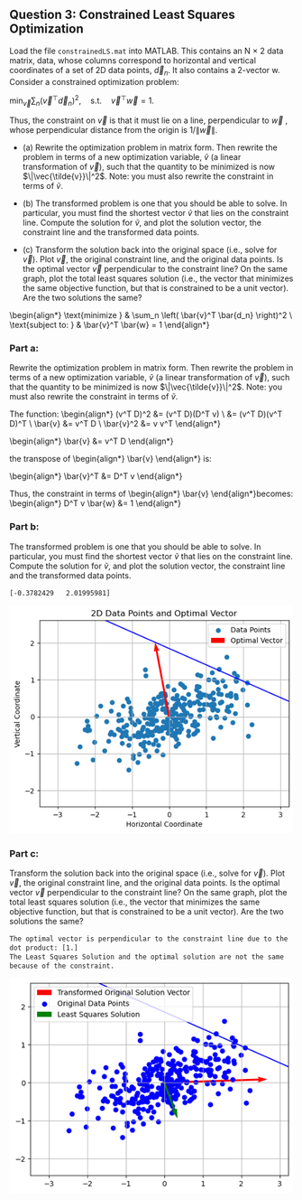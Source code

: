 ## Question 3: Constrained Least Squares Optimization
Load the file ```constrainedLS.mat``` into MATLAB. This contains an N × 2 data matrix, data, whose columns correspond to horizontal and vertical coordinates of a set of 2D data points, $\vec{d}_n$. It also contains a 2-vector w. Consider a constrained optimization problem:


$\min_{\vec{v}} \sum_n \left(\vec{v}^\top \vec{d}_n\right)^2, \quad \text{s.t.} \quad \vec{v}^\top \vec{w} = 1.$

Thus, the constraint on $\vec{v}$ is that it must lie on a line, perpendicular to $\vec{w}$ , whose perpendicular distance from the origin is $1/\|\vec{w}\|$.

  - (a) Rewrite the optimization problem in matrix form. Then rewrite the problem in terms of a new optimization variable, $\tilde{v}$ (a linear transformation of $\vec{v}$), such that the quantity to be minimized is now $\|\vec{\tilde{v}}\|^2$. Note: you must also rewrite the constraint in terms of $\tilde{v}$.

  - (b) The transformed problem is one that you should be able to solve. In particular, you must find the shortest vector $\tilde{v}$ that lies on the constraint line. Compute the solution for $\tilde{v}$, and plot the solution vector, the constraint line and the transformed data points.

  - (c) Transform the solution back into the original space (i.e., solve for $\vec{v}$). Plot $\vec{v}$, the original constraint line, and the original data points. Is the optimal vector $\vec{v}$ perpendicular to the constraint line? On the same graph, plot the total least squares solution (i.e., the vector that minimizes the same objective function, but that is constrained to be a unit vector). Are the two solutions the same?



\begin{align*}
\text{minimize } & \sum_n \left( \bar{v}^T \bar{d_n} \right)^2 \\
\text{subject to: } & \bar{v}^T \bar{w} = 1
\end{align*}

### Part a: 
Rewrite the optimization problem in matrix form. Then rewrite the problem in terms of a new optimization variable, $\tilde{v}$ (a linear transformation of $\vec{v}$), such that the quantity to be minimized is now $\|\vec{\tilde{v}}\|^2$. Note: you must also rewrite the constraint in terms of $\tilde{v}$.

The function:
\begin{align*}
(v^T D)^2 &= (v^T D)(D^T v) \\
&= (v^T D)(v^T D)^T \\
\bar{v} &= v^T D \\
\bar{v}^2 &= v v^T
\end{align*}


\begin{align*}
\bar{v} &= v^T D
\end{align*}

the transpose of \begin{align*} \bar{v} \end{align*} is:


\begin{align*}
\bar{v}^T &= D^T v
\end{align*}

Thus, the constraint in terms of \begin{align*} \bar{v}  \end{align*}becomes:
\begin{align*}
D^T v \bar{w} &= 1
\end{align*}

### Part b:
The transformed problem is one that you should be able to solve. In particular, you must find the shortest vector $\tilde{v}$ that lies on the constraint line. Compute the solution for $\tilde{v}$, and plot the solution vector, the constraint line and the transformed data points.


    [-0.3782429   2.01995981]
    


    
![png](Question%203%20Constrained%20Least%20Squares%20Optimization_files/Question%203%20Constrained%20Least%20Squares%20Optimization_7_1.png)
    


### Part c:
Transform the solution back into the original space (i.e., solve for $\vec{v}$). Plot $\vec{v}$, the original constraint line, and the original data points. Is the optimal vector $\vec{v}$ perpendicular to the constraint line? On the same graph, plot the total least squares solution (i.e., the vector that minimizes the same objective function, but that is constrained to be a unit vector). Are the two solutions the same?

    The optimal vector is perpendicular to the constraint line due to the dot product: [1.]
    The Least Squares Solution and the optimal solution are not the same because of the constraint.
    


    
![png](Question%203%20Constrained%20Least%20Squares%20Optimization_files/Question%203%20Constrained%20Least%20Squares%20Optimization_9_1.png)
    


